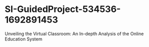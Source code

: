 # SI-GuidedProject-534536-1692891453
Unveiling the Virtual Classroom: An In-depth Analysis of the Online Education System
